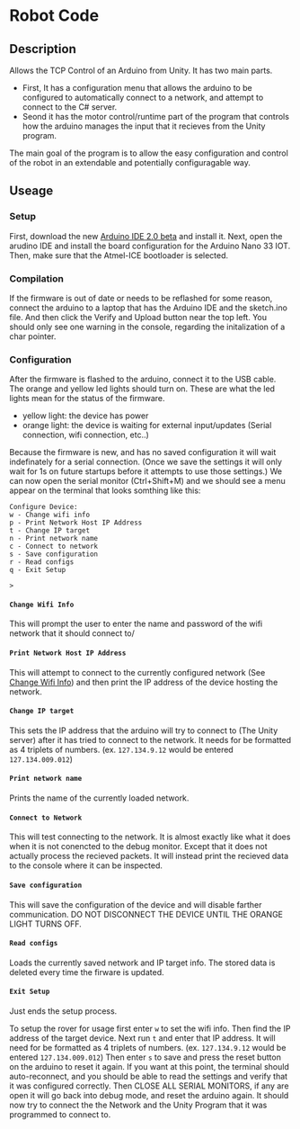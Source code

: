 # Robot Code
## Description
Allows the TCP Control of an Arduino from Unity. It has two main parts.
- First, It has a configuration menu that allows the arduino to be configured to automatically connect to a network, and attempt to connect to the C# server.
- Seond it has the motor control/runtime part of the program that controls how the arduino manages the input that it recieves from the Unity program.

The main goal of the program is to allow the easy configuration and control of the robot in an extendable and potentially configuragable way.

## Useage

### Setup
First, download the new [Arduino IDE 2.0 beta](https://www.arduino.cc/en/software) and install it. Next, open the arudino IDE and install the board configuration for the Arduino Nano 33 IOT. Then, make sure that the Atmel-ICE bootloader is selected.

### Compilation
If the firmware is out of date or needs to be reflashed for some reason, connect the arduino to a laptop that has the Arduino IDE and the sketch.ino file. And then click the Verify and Upload button near the top left. You should only see one warning in the console, regarding the initalization of a char pointer. 

### Configuration
After the firmware is flashed to the arduino, connect it to the USB cable. The orange and yellow led lights should turn on. These are what the led lights mean for the status of the firmware.

- yellow light: the device has power
- orange light: the device is waiting for external input/updates (Serial connection, wifi connection, etc..)

Because the firmware is new, and has no saved configuration it will wait indefinately for a serial connection. (Once we save the settings it will only wait for 1s on future startups before it attempts to use those settings.) We can now open the serial monitor (Ctrl+Shift+M) and we should see a menu appear on the terminal that looks somthing like this:

```
Configure Device:
w - Change wifi info
p - Print Network Host IP Address
t - Change IP target
n - Print network name
c - Connect to network
s - Save configuration
r - Read configs
q - Exit Setup

>
```

#### `Change Wifi Info`
This will prompt the user to enter the name and password of the wifi network that it should connect to/

#### `Print Network Host IP Address`
This will attempt to connect to the currently configured network (See [Change Wifi Info]()) and then print the IP address of the device hosting the network.

#### `Change IP target`
This sets the IP address that the arduino will try to connect to (The Unity server) after it has tried to connect to the network. It needs for be formatted as 4 triplets of numbers. (ex. `127.134.9.12` would be entered `127.134.009.012`)

#### `Print network name`
Prints the name of the currently loaded network.

#### `Connect to Network`
This will test connecting to the network. It is almost exactly like what it does when it is not conencted to the debug monitor. Except that it does not actually process the recieved packets. It will instead print the recieved data to the console where it can be inspected.

#### `Save configuration`
This will save the configuration of the device and will disable farther communication. DO NOT DISCONNECT THE DEVICE UNTIL THE ORANGE LIGHT TURNS OFF.

#### `Read configs`
Loads the currently saved network and IP target info. The stored data is deleted every time the firware is updated.

#### `Exit Setup`
Just ends the setup process.

To setup the rover for usage first enter `w` to set the wifi info. Then find the IP address of the target device. Next run `t` and enter that IP address. It will need for be formatted as 4 triplets of numbers. (ex. `127.134.9.12` would be entered `127.134.009.012`) Then enter `s` to save and press the reset button on the arduino to reset it again. If you want at this point, the terminal should auto-reconnect, and you should be able to read the settings and verify that it was configured correctly. Then CLOSE ALL SERIAL MONITORS, if any are open it will go back into debug mode, and reset the arduino again. It should now try to connect the the Network and the Unity Program that it was programmed to connect to. 